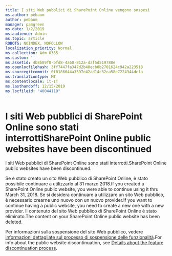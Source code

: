 ```yaml
---
title: I siti Web pubblici di SharePoint Online vengono sospesi
ms.author: pebaum
author: pebaum
manager: pamgreen
ms.date: 1/2/2019
ms.audience: Admin
ms.topic: article
ROBOTS: NOINDEX, NOFOLLOW
localization_priority: Normal
ms.collection: Adm_O365
ms.custom: ''
ms.assetid: 4b8b89f8-bfd8-4a60-812a-daf5d519788e
ms.openlocfilehash: 3ff7447fa347d2b48ecb0b2701624c942a223518
ms.sourcegitcommit: 0f0186044a3597e42ad14c32ca58e7224344dcfa
ms.translationtype: MT
ms.contentlocale: it-IT
ms.lasthandoff: 12/15/2019
ms.locfileid: "40044119"
---
```

# <a name="sharepoint-online-public-websites-have-been-discontinued"></a><span data-ttu-id="9ae09-102">I siti Web pubblici di SharePoint Online sono stati interrotti</span><span class="sxs-lookup"><span data-stu-id="9ae09-102">SharePoint Online public websites have been discontinued</span></span>

<span data-ttu-id="9ae09-103">I siti Web pubblici di SharePoint Online sono stati interrotti.</span><span class="sxs-lookup"><span data-stu-id="9ae09-103">SharePoint Online public websites have been discontinued.</span></span>

<span data-ttu-id="9ae09-104">Se è stato creato un sito Web pubblico di SharePoint Online, è stato possibile continuare a utilizzarlo al 31 marzo 2018.</span><span class="sxs-lookup"><span data-stu-id="9ae09-104">If you created a SharePoint Online public website, you were able to continue using it thru March 31, 2018.</span></span> <span data-ttu-id="9ae09-105">Se si desidera continuare a utilizzare un sito Web pubblico, è necessario crearne uno nuovo con un nuovo provider.</span><span class="sxs-lookup"><span data-stu-id="9ae09-105">If you want to continue having a public website, you need to create a new one with a new provider.</span></span> <span data-ttu-id="9ae09-106">Il contenuto del sito Web pubblico di SharePoint Online è stato eliminato.</span><span class="sxs-lookup"><span data-stu-id="9ae09-106">The content on your SharePoint Online public website has been deleted.</span></span>

<span data-ttu-id="9ae09-107">Per informazioni sulla sospensione del sito Web pubblico, vedere [informazioni dettagliate sul processo di sospensione delle funzionalità](https://go.microsoft.com/fwlink/?linkid=866980).</span><span class="sxs-lookup"><span data-stu-id="9ae09-107">For info about the public website discontinuation, see [Details about the feature discontinuation process](https://go.microsoft.com/fwlink/?linkid=866980).</span></span>
